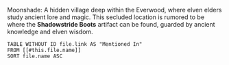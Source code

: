 Moonshade: A hidden village deep within the Everwood, where elven elders study ancient lore and magic. This secluded location is rumored to be where the **Shadowstride Boots** artifact can be found, guarded by ancient knowledge and elven wisdom.
```dataview
TABLE WITHOUT ID file.link AS "Mentioned In"
FROM [[#this.file.name]]
SORT file.name ASC
```
